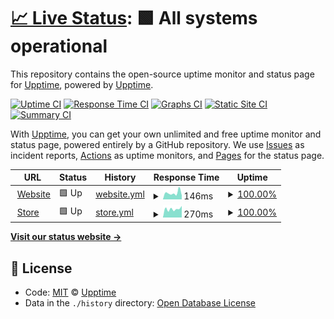 # [📈 Live Status](https://upptime.github.io/upptime): <!--live status--> **🟩 All systems operational**

This repository contains the open-source uptime monitor and status page for [Upptime](https://upptime.js.org), powered by [Upptime](https://github.com/upptime/upptime).

[![Uptime CI](https://github.com/koj-co/upptime/workflows/Uptime%20CI/badge.svg)](https://github.com/koj-co/upptime/actions?query=workflow%3A%22Uptime+CI%22)
[![Response Time CI](https://github.com/koj-co/upptime/workflows/Response%20Time%20CI/badge.svg)](https://github.com/koj-co/upptime/actions?query=workflow%3A%22Response+Time+CI%22)
[![Graphs CI](https://github.com/koj-co/upptime/workflows/Graphs%20CI/badge.svg)](https://github.com/koj-co/upptime/actions?query=workflow%3A%22Graphs+CI%22)
[![Static Site CI](https://github.com/koj-co/upptime/workflows/Static%20Site%20CI/badge.svg)](https://github.com/koj-co/upptime/actions?query=workflow%3A%22Static+Site+CI%22)
[![Summary CI](https://github.com/koj-co/upptime/workflows/Summary%20CI/badge.svg)](https://github.com/koj-co/upptime/actions?query=workflow%3A%22Summary+CI%22)

With [Upptime](https://upptime.js.org), you can get your own unlimited and free uptime monitor and status page, powered entirely by a GitHub repository. We use [Issues](https://github.com/upptime/upptime/issues) as incident reports, [Actions](https://github.com/nutriot/status/actions) as uptime monitors, and [Pages](https://upptime.github.io/upptime) for the status page.

<!--start: status pages-->
<!-- This summary is generated by Upptime (https://github.com/upptime/upptime) -->
<!-- Do not edit this manually, your changes will be overwritten -->
<!-- prettier-ignore -->
| URL | Status | History | Response Time | Uptime |
| --- | ------ | ------- | ------------- | ------ |
| <img alt="" src="https://icons.duckduckgo.com/ip3/nutriot.com.ico" height="13"> [Website](https://nutriot.com) | 🟩 Up | [website.yml](https://github.com/nutriot/status/commits/HEAD/history/website.yml) | <details><summary><img alt="Response time graph" src="./graphs/website/response-time-week.png" height="20"> 146ms</summary><br><a href="https://status.nutriot.com/history/website"><img alt="Response time 213" src="https://img.shields.io/endpoint?url=https%3A%2F%2Fraw.githubusercontent.com%2Fnutriot%2Fstatus%2FHEAD%2Fapi%2Fwebsite%2Fresponse-time.json"></a><br><a href="https://status.nutriot.com/history/website"><img alt="24-hour response time 91" src="https://img.shields.io/endpoint?url=https%3A%2F%2Fraw.githubusercontent.com%2Fnutriot%2Fstatus%2FHEAD%2Fapi%2Fwebsite%2Fresponse-time-day.json"></a><br><a href="https://status.nutriot.com/history/website"><img alt="7-day response time 146" src="https://img.shields.io/endpoint?url=https%3A%2F%2Fraw.githubusercontent.com%2Fnutriot%2Fstatus%2FHEAD%2Fapi%2Fwebsite%2Fresponse-time-week.json"></a><br><a href="https://status.nutriot.com/history/website"><img alt="30-day response time 141" src="https://img.shields.io/endpoint?url=https%3A%2F%2Fraw.githubusercontent.com%2Fnutriot%2Fstatus%2FHEAD%2Fapi%2Fwebsite%2Fresponse-time-month.json"></a><br><a href="https://status.nutriot.com/history/website"><img alt="1-year response time 204" src="https://img.shields.io/endpoint?url=https%3A%2F%2Fraw.githubusercontent.com%2Fnutriot%2Fstatus%2FHEAD%2Fapi%2Fwebsite%2Fresponse-time-year.json"></a></details> | <details><summary><a href="https://status.nutriot.com/history/website">100.00%</a></summary><a href="https://status.nutriot.com/history/website"><img alt="All-time uptime 99.97%" src="https://img.shields.io/endpoint?url=https%3A%2F%2Fraw.githubusercontent.com%2Fnutriot%2Fstatus%2FHEAD%2Fapi%2Fwebsite%2Fuptime.json"></a><br><a href="https://status.nutriot.com/history/website"><img alt="24-hour uptime 100.00%" src="https://img.shields.io/endpoint?url=https%3A%2F%2Fraw.githubusercontent.com%2Fnutriot%2Fstatus%2FHEAD%2Fapi%2Fwebsite%2Fuptime-day.json"></a><br><a href="https://status.nutriot.com/history/website"><img alt="7-day uptime 100.00%" src="https://img.shields.io/endpoint?url=https%3A%2F%2Fraw.githubusercontent.com%2Fnutriot%2Fstatus%2FHEAD%2Fapi%2Fwebsite%2Fuptime-week.json"></a><br><a href="https://status.nutriot.com/history/website"><img alt="30-day uptime 100.00%" src="https://img.shields.io/endpoint?url=https%3A%2F%2Fraw.githubusercontent.com%2Fnutriot%2Fstatus%2FHEAD%2Fapi%2Fwebsite%2Fuptime-month.json"></a><br><a href="https://status.nutriot.com/history/website"><img alt="1-year uptime 99.99%" src="https://img.shields.io/endpoint?url=https%3A%2F%2Fraw.githubusercontent.com%2Fnutriot%2Fstatus%2FHEAD%2Fapi%2Fwebsite%2Fuptime-year.json"></a></details>
| <img alt="" src="https://icons.duckduckgo.com/ip3/nutriot.bandcamp.com.ico" height="13"> [Store](https://nutriot.bandcamp.com) | 🟩 Up | [store.yml](https://github.com/nutriot/status/commits/HEAD/history/store.yml) | <details><summary><img alt="Response time graph" src="./graphs/store/response-time-week.png" height="20"> 270ms</summary><br><a href="https://status.nutriot.com/history/store"><img alt="Response time 359" src="https://img.shields.io/endpoint?url=https%3A%2F%2Fraw.githubusercontent.com%2Fnutriot%2Fstatus%2FHEAD%2Fapi%2Fstore%2Fresponse-time.json"></a><br><a href="https://status.nutriot.com/history/store"><img alt="24-hour response time 365" src="https://img.shields.io/endpoint?url=https%3A%2F%2Fraw.githubusercontent.com%2Fnutriot%2Fstatus%2FHEAD%2Fapi%2Fstore%2Fresponse-time-day.json"></a><br><a href="https://status.nutriot.com/history/store"><img alt="7-day response time 270" src="https://img.shields.io/endpoint?url=https%3A%2F%2Fraw.githubusercontent.com%2Fnutriot%2Fstatus%2FHEAD%2Fapi%2Fstore%2Fresponse-time-week.json"></a><br><a href="https://status.nutriot.com/history/store"><img alt="30-day response time 291" src="https://img.shields.io/endpoint?url=https%3A%2F%2Fraw.githubusercontent.com%2Fnutriot%2Fstatus%2FHEAD%2Fapi%2Fstore%2Fresponse-time-month.json"></a><br><a href="https://status.nutriot.com/history/store"><img alt="1-year response time 361" src="https://img.shields.io/endpoint?url=https%3A%2F%2Fraw.githubusercontent.com%2Fnutriot%2Fstatus%2FHEAD%2Fapi%2Fstore%2Fresponse-time-year.json"></a></details> | <details><summary><a href="https://status.nutriot.com/history/store">100.00%</a></summary><a href="https://status.nutriot.com/history/store"><img alt="All-time uptime 99.99%" src="https://img.shields.io/endpoint?url=https%3A%2F%2Fraw.githubusercontent.com%2Fnutriot%2Fstatus%2FHEAD%2Fapi%2Fstore%2Fuptime.json"></a><br><a href="https://status.nutriot.com/history/store"><img alt="24-hour uptime 100.00%" src="https://img.shields.io/endpoint?url=https%3A%2F%2Fraw.githubusercontent.com%2Fnutriot%2Fstatus%2FHEAD%2Fapi%2Fstore%2Fuptime-day.json"></a><br><a href="https://status.nutriot.com/history/store"><img alt="7-day uptime 100.00%" src="https://img.shields.io/endpoint?url=https%3A%2F%2Fraw.githubusercontent.com%2Fnutriot%2Fstatus%2FHEAD%2Fapi%2Fstore%2Fuptime-week.json"></a><br><a href="https://status.nutriot.com/history/store"><img alt="30-day uptime 100.00%" src="https://img.shields.io/endpoint?url=https%3A%2F%2Fraw.githubusercontent.com%2Fnutriot%2Fstatus%2FHEAD%2Fapi%2Fstore%2Fuptime-month.json"></a><br><a href="https://status.nutriot.com/history/store"><img alt="1-year uptime 99.99%" src="https://img.shields.io/endpoint?url=https%3A%2F%2Fraw.githubusercontent.com%2Fnutriot%2Fstatus%2FHEAD%2Fapi%2Fstore%2Fuptime-year.json"></a></details>

<!--end: status pages-->

[**Visit our status website →**](https://status.nutriot.com)

## 📄 License

- Code: [MIT](./LICENSE) © [Upptime](https://upptime.js.org)
- Data in the `./history` directory: [Open Database License](https://opendatacommons.org/licenses/odbl/1-0/)
